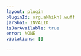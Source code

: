```yaml
---
layout: plugin
pluginId: org.akhikhl.wuff
jarSha1: INVALID
isJarAvailable: true
error: NONE
violations: []

---
```

